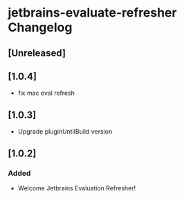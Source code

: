 <!-- Keep a Changelog guide -> https://keepachangelog.com -->

# jetbrains-evaluate-refresher Changelog

## [Unreleased]
## [1.0.4]
- fix mac eval refresh

## [1.0.3]
- Upgrade pluginUntilBuild version

## [1.0.2]
### Added
- Welcome Jetbrains Evaluation Refresher!
